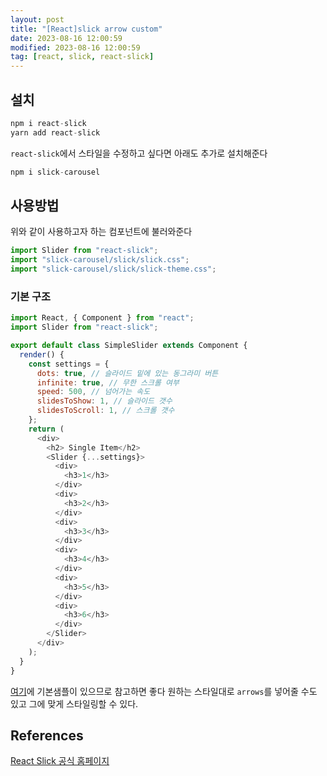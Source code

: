 ```yaml
---
layout: post
title: "[React]slick arrow custom"
date: 2023-08-16 12:00:59
modified: 2023-08-16 12:00:59
tag: [react, slick, react-slick]
---
```


## 설치

```javascript
npm i react-slick
yarn add react-slick
```

`react-slick`에서 스타일을 수정하고 싶다면 아래도 추가로 설치해준다

```javascript
npm i slick-carousel
```

## 사용방법

위와 같이 사용하고자 하는 컴포넌트에 불러와준다

```javascript
import Slider from "react-slick";
import "slick-carousel/slick/slick.css";
import "slick-carousel/slick/slick-theme.css";
```

### 기본 구조

```javascript
import React, { Component } from "react";
import Slider from "react-slick";

export default class SimpleSlider extends Component {
  render() {
    const settings = {
      dots: true, // 슬라이드 밑에 있는 동그라미 버튼
      infinite: true, // 무한 스크롤 여부
      speed: 500, // 넘어가는 속도
      slidesToShow: 1, // 슬라이드 갯수
      slidesToScroll: 1, // 스크롤 갯수
    };
    return (
      <div>
        <h2> Single Item</h2>
        <Slider {...settings}>
          <div>
            <h3>1</h3>
          </div>
          <div>
            <h3>2</h3>
          </div>
          <div>
            <h3>3</h3>
          </div>
          <div>
            <h3>4</h3>
          </div>
          <div>
            <h3>5</h3>
          </div>
          <div>
            <h3>6</h3>
          </div>
        </Slider>
      </div>
    );
  }
}
```

[여기](https://react-slick.neostack.com/docs/example/custom-arrows/)에 기본샘플이 있으므로 참고하면 좋다
원하는 스타일대로 `arrows`를 넣어줄 수도 있고 그에 맞게 스타일링할 수 있다.

## References

[React Slick 공식 홈페이지](https://react-slick.neostack.com/)
